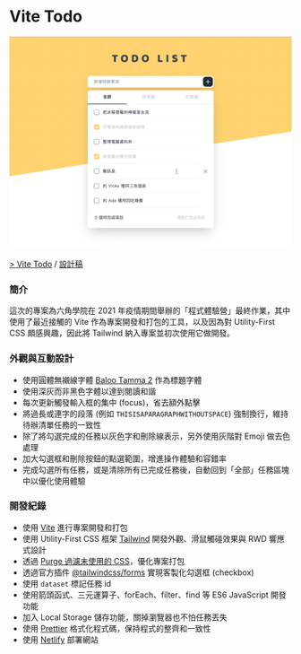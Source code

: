 # Vite Todo

[![Photo](https://raw.githubusercontent.com/rayc2045/vite-todo/master/src/image/production.png)](https://vite-todo.netlify.app/)

[> Vite Todo](https://vite-todo.netlify.app/) / [設計稿](https://hexschool.github.io/js-todo/)

### 簡介
這次的專案為六角學院在 2021 年疫情期間舉辦的「程式體驗營」最終作業，其中使用了最近接觸的 Vite 作為專案開發和打包的工具，以及因為對 Utility-First CSS 頗感興趣，因此將 Tailwind 納入專案並初次使用它做開發。

### 外觀與互動設計
- 使用圓體無襯線字體 [Baloo Tamma 2](https://fonts.google.com/specimen/Baloo+Tamma+2) 作為標題字體
- 使用深灰而非黑色字體以達到閱讀和諧
- 每次更新觸發輸入框的集中 (focus)，省去額外點擊
- 將過長或連字的段落 (例如 `THISISAPARAGRAPHWITHOUTSPACE`) 強制換行，維持待辦清單任務的一致性
- 除了將勾選完成的任務以灰色字和刪除線表示，另外使用灰階對 Emoji 做去色處理
- 加大勾選框和刪除按鈕的點選範圍，增進操作體驗和容錯率
- 完成勾選所有任務，或是清除所有已完成任務後，自動回到「全部」任務區塊中以優化使用體驗

### 開發紀錄
- 使用 [Vite](https://vitejs.dev/) 進行專案開發和打包
- 使用 Utility-First CSS 框架 [Tailwind](https://tailwindcss.com/) 開發外觀、滑鼠觸碰效果與 RWD 響應式設計
- 透過 [Purge 過濾未使用的 CSS](https://tailwindcss.com/docs/optimizing-for-production#removing-unused-css)，優化專案打包
- 透過官方插件 [@tailwindcss/forms](https://github.com/tailwindlabs/tailwindcss-forms) 實現客製化勾選框 (checkbox)
- 使用 `dataset` 標記任務 id
- 使用箭頭函式、三元運算子、forEach、filter、find 等 ES6 JavaScript 開發功能
- 加入 Local Storage 儲存功能，關掉瀏覽器也不怕任務丟失
- 使用 [Prettier](https://prettier.io/) 格式化程式碼，保持程式的整齊和一致性
- 使用 [Netlify](https://www.netlify.com) 部署網站